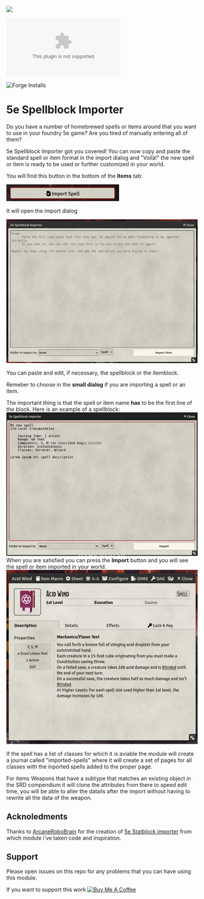 ![](https://img.shields.io/badge/Foundry-v10-informational)
<!--- Downloads @ Latest Badge -->
<!--- replace <user>/<repo> with your username/repository -->
![Latest Release Download Count](https://img.shields.io/github/downloads/gioppoluca/5e-spellblock-importer/latest/module.zip)

<!--- Forge Bazaar Install % Badge -->
<!--- replace <your-module-name> with the `name` in your manifest -->
![Forge Installs](https://img.shields.io/badge/dynamic/json?label=Forge%20Installs&query=package.installs&suffix=%25&url=https%3A%2F%2Fforge-vtt.com%2Fapi%2Fbazaar%2Fpackage%2F5e-spellblock-importer&colorB=4aa94a)

# 5e Spellblock Importer

Do you have a number of homebrewed spells or items around that you want to use in your foundry 5e game?  Are you tired of manually entering all of them?

5e Spellblock Importer got you covered! You can now copy and paste the standard spell or item format in the import dialog and "Voilà!" the new spell or item is ready to be used or further customized in your world.

You will find this button in the bottom of the **Items** tab:

![Import Button](doc/item-button.png)

It will open the import dialog

![Import Dialog](doc/import-dialog.png)

You can paste and edit, if necessary, the spellblock or the itemblock.

Remeber to choose in the **small dialog** if you are importing a spell or an item.

The important thing is that the spell or item name **has** to be the first line of the block.
Here is an example of a spellblock:
![Import Dialog with spell](doc/import-dialog-spell.png)
When you are satisfied you can press the **Import** button and you will see the spell or item imported in your world.
![Imported Spell](doc/imported-spell.png)

If the spell has a list of classes for which it is aviable the module will create a journal called "imported-spells" where it will create a set of pages for all classes with the inported spells added to the proper page.

For items Weapons that have a subtype that matches an existing object in the SRD compendium it will clone the attributes from there to speed edit time, you will be able to alter the datails after the import without having to rewrite all the data of the weapon.

## Acknoledments
Thanks to [ArcaneRoboBrain](https://foundryvtt.com/community/arcanerobobrain) for the creation of [5e Statblock importer](https://foundryvtt.com/packages/5e-statblock-importer) from which module i've taken code and inspiration.

## Support
Please open issues on this repo for any problems that you can have using this module.

If you want to support this work 
<a href="https://www.buymeacoffee.com/lucagioppo" target="_blank"><img src="https://cdn.buymeacoffee.com/buttons/v2/default-yellow.png" alt="Buy Me A Coffee" style="height: 60px !important;width: 217px !important;" ></a>
